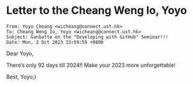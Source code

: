 # Letter to the Cheang Weng Io, Yoyo
```
From: Yoyo Cheang <wicheang@connect.ust.hk>
To: Cheang Weng Io, Yoyo <wicheang@connect.ust.hk>
Subject: Ganbatte on the "Developing with GitHub" Seminar!!!
Date: Mon, 2 Oct 2023 23:59:59 +0800
```

Dear Yoyo,

There’s only 92 days till 2024!! Make your 2023 more unforgettable!

Best,
Yoyo;)
